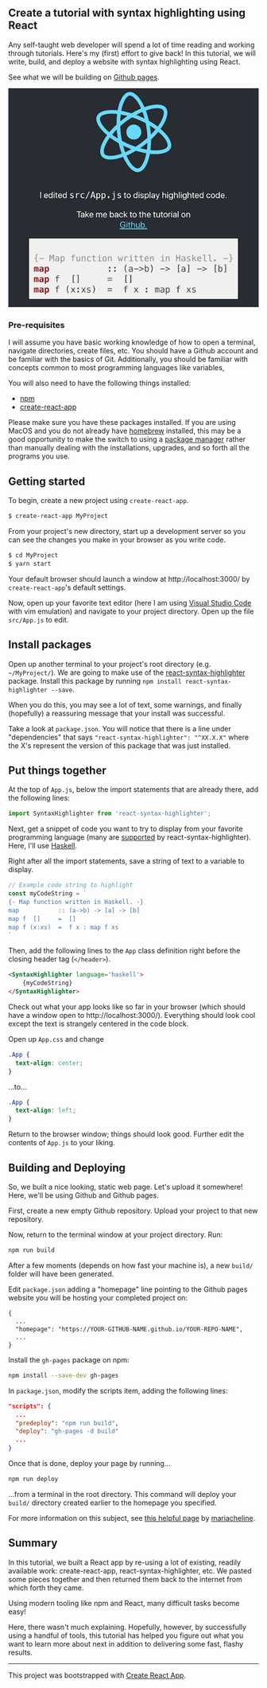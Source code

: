 ## Create a tutorial with syntax highlighting using React

Any self-taught web developer will spend a lot of time reading and working
through tutorials. Here's my (first) effort to give back!  In this tutorial, we
will write, build, and deploy a website with syntax highlighting using React.

See what we will be building on [Github
pages](https://captainalan.github.io/react-syntax-highlighter-tutorial/). 

![Screenshot](preview.png)

### Pre-requisites

I will assume you have basic working knowledge of how to open a terminal,
navigate directories, create files, etc. You should have a Github account and be
familiar with the basics of Git. Additionally, you should be familiar with
concepts common to most programming languages like variables,

You will also need to have the following things installed:

- [npm](https://www.npmjs.com/)
- [create-react-app](https://github.com/facebook/create-react-app)

Please make sure you have these packages installed. If you are using MacOS and
you do not already have [homebrew](https://brew.sh/) installed, this may be a
good opportunity to make the switch to using a [package
manager](https://en.wikipedia.org/wiki/Package_manager) rather than manually
dealing with the installations, upgrades, and so forth all the programs you use.

## Getting started

To begin, create a new project using `create-react-app`.

```bash
$ create-react-app MyProject
```

From your project's new directory, start up a development server so you can see
the changes you make in your browser as you write code.

```bash
$ cd MyProject 
$ yarn start
```

Your default browser should launch a window at http://localhost:3000/ by
`create-react-app`'s default settings.

Now, open up your favorite text editor (here I am using [Visual Studio
Code](https://code.visualstudio.com/) with
vim emulation) and navigate to your project directory. Open up the file
`src/App.js` to edit.

## Install packages

Open up another terminal to your project's root directory (e.g. `~/MyProject/`).
We are going to make use of the
[react-syntax-highlighter](https://github.com/conorhastings/react-syntax-highlighter/blob/HEAD/AVAILABLE_LANGUAGES_HLJS.MD)
package. Install this package by running `npm install react-syntax-highlighter
--save`.

When you do this, you may see a lot of text, some warnings, and finally
(hopefully) a reassuring message that your install was successful. 

Take a look at `package.json`. You will notice that there is a line under
"dependencies" that says `"react-syntax-highlighter": "^XX.X.X"` where the X's
represent the version of this package that was just installed.

## Put things together

At the top of `App.js`, below the import statements that are already there, add
the following lines:

```javascript
import SyntaxHighlighter from 'react-syntax-highlighter';
```

Next, get a snippet of code you want to try to display from your favorite
programming language (many are
[supported](https://github.com/conorhastings/react-syntax-highlighter/blob/HEAD/AVAILABLE_LANGUAGES_HLJS.MD)
by react-syntax-highlighter). Here, I'll use [Haskell](https://www.haskell.org/).

Right after all the import statements, save a string of text to a variable to
display. 

```javascript
// Example code string to highlight
const myCodeString = `
{- Map function written in Haskell. -}
map           :: (a->b) -> [a] -> [b]
map f  []     =  []
map f (x:xs)  =  f x : map f xs
`
```

Then, add the following lines to the `App` class definition right before the
closing header tag (`</header>`).

```html
<SyntaxHighlighter language='haskell'>
    {myCodeString}
</SyntaxHighlighter>
```

Check out what your app looks like so far in your browser (which should have a
window open to http://localhost:3000/). Everything should look cool except the
text is strangely centered in the code block.

Open up `App.css` and change

```css
.App {
  text-align: center;
}

```

...to...

```css
.App {
  text-align: left;
}

```

Return to the browser window; things should look good. Further edit the contents
of `App.js` to your liking.

## Building and Deploying

So, we built a nice looking, static web page. Let's upload it somewhere! Here,
we'll be using Github and Github pages.

First, create a new empty Github repository. Upload your project to that new
repository. 

Now, return to the terminal window at your project directory. Run:

```bash
npm run build
```

After a few moments (depends on how fast your machine is), a new `build/` folder
will have been generated.

Edit `package.json` adding a "homepage" line pointing to the Github pages
website you will be hosting your completed project on:

```
{
  ...
  "homepage": "https://YOUR-GITHUB-NAME.github.io/YOUR-REPO-NAME",
  ...
}
```

Install the `gh-pages` package on npm:

```bash
npm install --save-dev gh-pages
```

In `package.json`, modify the scripts item, adding the following lines:

```json
"scripts": {
  ...
  "predeploy": "npm run build",
  "deploy": "gh-pages -d build"
  ...
}
```

Once that is done, deploy your page by running...

```bash
npm run deploy
```

...from a terminal in the root directory. This command will deploy your `build/`
directory created earlier to the homepage you specified.


For more information on this subject, see [this helpful
page](https://medium.com/@_mariacheline/deploy-create-react-app-project-to-github-pages-2eb6deda5b89)
by [mariacheline](https://medium.com/@_mariacheline).

## Summary

In this tutorial, we built a React app by re-using a lot of existing, readily
available work: create-react-app, react-syntax-highlighter, etc. We pasted some
pieces together and then returned them back to the internet from which forth
they came.

Using modern tooling like npm and React, many difficult tasks become easy! 

Here, there wasn't much explaining. Hopefully, however, by successfully using a
handful of tools, this tutorial has helped you figure out what you want to learn
more about next in addition to delivering some fast, flashy results.

<hr>

This project was bootstrapped with [Create React App](https://github.com/facebook/create-react-app).
